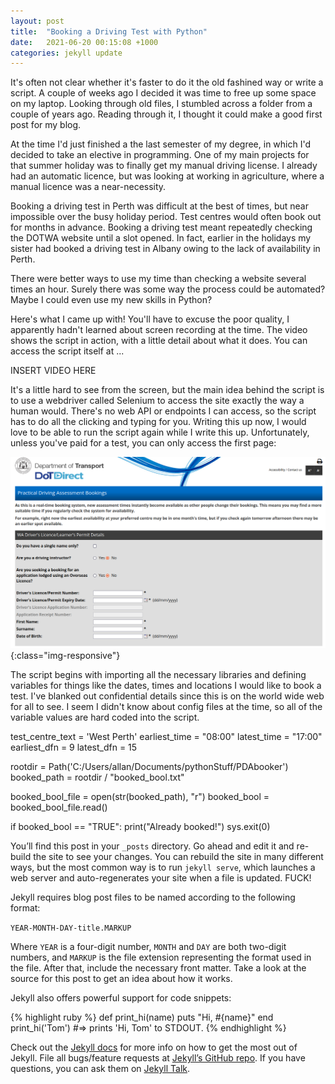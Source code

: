 ```yaml
---
layout: post
title:  "Booking a Driving Test with Python"
date:   2021-06-20 00:15:08 +1000
categories: jekyll update
---
```

It's often not clear whether it's faster to do it the old fashined way or write a script.
A couple of weeks ago I decided it was time to free up some space on my laptop. Looking through old files, I stumbled across a folder from a couple of years ago. Reading through it, I thought it could make a good first post for my blog.

At the time I'd just finished a the last semester of my degree, in which I'd decided to take an elective in programming.
One of my main projects for that summer holiday was to finally get my manual driving license. I already had an automatic licence, but was looking at working in agriculture, where a manual licence was a near-necessity.

Booking a driving test in Perth was difficult at the best of times, but near impossible over the busy holiday period. Test centres would often book out for months in advance. Booking a driving test meant repeatedly checking the DOTWA website until a slot opened. In fact, earlier in the holidays my sister had booked a driving test in Albany owing to the lack of availability in Perth.

There were better ways to use my time than checking a website several times an hour. Surely there was some way the process could be automated? Maybe I could even use my new skills in Python?

Here's what I came up with! You'll have to excuse the poor quality, I apparently hadn't learned about screen recording at the time. The video shows the script in action, with a little detail about what it does. You can access the script itself at ...

INSERT VIDEO HERE

It's a little hard to see from the screen, but the main idea behind the script is to use a webdriver called Selenium to access the site exactly the way a human would. There's no web API or endpoints I can access, so the script has to do all the clicking and typing for you. Writing this up now, I would love to be able to run the script again while I write this up. Unfortunately, unless you've paid for a test, you can only access the first page:

![Landing page](/images/PDA_booker/landing_page.png){:class="img-responsive"}

The script begins with importing all the necessary libraries and defining variables for things like the dates, times and locations I would like to book a test. I've blanked out confidential details since this is on the world wide web for all to see. I seem I didn't know about config files at the time, so all of the variable values are hard coded into the script.

  test_centre_text = 'West Perth'
  earliest_time = "08:00"
  latest_time = "17:00"
  earliest_dfn = 9
  latest_dfn = 15

  rootdir = Path('C:/Users/allan/Documents/pythonStuff/PDAbooker')
  booked_path = rootdir / "booked_bool.txt"

  booked_bool_file = open(str(booked_path), "r")
  booked_bool = booked_bool_file.read()

  if booked_bool == "TRUE":
      print("Already booked!")
      sys.exit(0)



You’ll find this post in your `_posts` directory. Go ahead and edit it and re-build the site to see your changes. You can rebuild the site in many different ways, but the most common way is to run `jekyll serve`, which launches a web server and auto-regenerates your site when a file is updated. FUCK!

Jekyll requires blog post files to be named according to the following format:

`YEAR-MONTH-DAY-title.MARKUP`

Where `YEAR` is a four-digit number, `MONTH` and `DAY` are both two-digit numbers, and `MARKUP` is the file extension representing the format used in the file. After that, include the necessary front matter. Take a look at the source for this post to get an idea about how it works.

Jekyll also offers powerful support for code snippets:

{% highlight ruby %}
def print_hi(name)
  puts "Hi, #{name}"
end
print_hi('Tom')
#=> prints 'Hi, Tom' to STDOUT.
{% endhighlight %}

Check out the [Jekyll docs][jekyll-docs] for more info on how to get the most out of Jekyll. File all bugs/feature requests at [Jekyll’s GitHub repo][jekyll-gh]. If you have questions, you can ask them on [Jekyll Talk][jekyll-talk].

[jekyll-docs]: https://jekyllrb.com/docs/home
[jekyll-gh]:   https://github.com/jekyll/jekyll
[jekyll-talk]: https://talk.jekyllrb.com/
